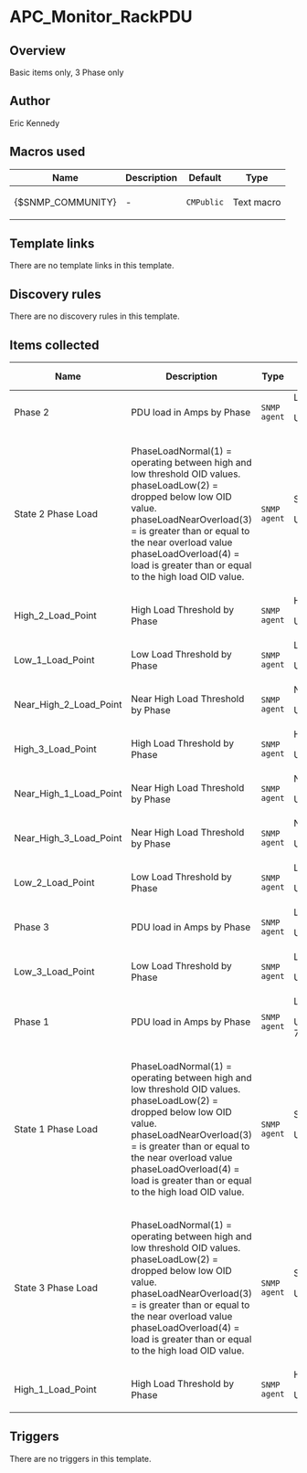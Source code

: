 # APC_Monitor_RackPDU

## Overview

Basic items only, 3 Phase only



## Author

Eric Kennedy

## Macros used

|Name|Description|Default|Type|
|----|-----------|-------|----|
|{$SNMP_COMMUNITY}|<p>-</p>|`CMPublic`|Text macro|
## Template links

There are no template links in this template.

## Discovery rules

There are no discovery rules in this template.

## Items collected

|Name|Description|Type|Key and additional info|
|----|-----------|----|----|
|Phase 2|<p>PDU load in Amps by Phase</p>|`SNMP agent`|Load2Amps.rPDU<p>Update: 60</p>|
|State 2 Phase Load|<p>PhaseLoadNormal(1) = operating between high and low threshold OID values. phaseLoadLow(2) = dropped below low OID value. phaseLoadNearOverload(3) = is greater than or equal to the near overload value phaseLoadOverload(4) = load is greater than or equal to the high load OID value.</p>|`SNMP agent`|State2Load.rPDU<p>Update: 1800</p>|
|High_2_Load_Point|<p>High Load Threshold by Phase</p>|`SNMP agent`|High2Load.rPDU<p>Update: 3600</p>|
|Low_1_Load_Point|<p>Low Load Threshold by Phase</p>|`SNMP agent`|Low1Load.rPDU<p>Update: 3600</p>|
|Near_High_2_Load_Point|<p>Near High Load Threshold by Phase</p>|`SNMP agent`|NHigh2Load.rPDU<p>Update: 3600</p>|
|High_3_Load_Point|<p>High Load Threshold by Phase</p>|`SNMP agent`|High3Load.rPDU<p>Update: 3600</p>|
|Near_High_1_Load_Point|<p>Near High Load Threshold by Phase</p>|`SNMP agent`|NHigh1Load.rPDU<p>Update: 3600</p>|
|Near_High_3_Load_Point|<p>Near High Load Threshold by Phase</p>|`SNMP agent`|NHigh3Load.rPDU<p>Update: 3600</p>|
|Low_2_Load_Point|<p>Low Load Threshold by Phase</p>|`SNMP agent`|Low2Load.rPDU<p>Update: 3600</p>|
|Phase 3|<p>PDU load in Amps by Phase</p>|`SNMP agent`|Load3Amps.rPDU<p>Update: 60</p>|
|Low_3_Load_Point|<p>Low Load Threshold by Phase</p>|`SNMP agent`|Low3Load.rPDU<p>Update: 3600</p>|
|Phase 1|<p>PDU load in Amps by Phase</p>|`SNMP agent`|Load1Amps.rPDU<p>Update: 60;50/1-7,00:00-24:00</p>|
|State 1 Phase Load|<p>PhaseLoadNormal(1) = operating between high and low threshold OID values. phaseLoadLow(2) = dropped below low OID value. phaseLoadNearOverload(3) = is greater than or equal to the near overload value phaseLoadOverload(4) = load is greater than or equal to the high load OID value.</p>|`SNMP agent`|State1Load.rPDU<p>Update: 1800</p>|
|State 3 Phase Load|<p>PhaseLoadNormal(1) = operating between high and low threshold OID values. phaseLoadLow(2) = dropped below low OID value. phaseLoadNearOverload(3) = is greater than or equal to the near overload value phaseLoadOverload(4) = load is greater than or equal to the high load OID value.</p>|`SNMP agent`|State3Load.rPDU<p>Update: 1800</p>|
|High_1_Load_Point|<p>High Load Threshold by Phase</p>|`SNMP agent`|High1Load.rPDU<p>Update: 3600</p>|
## Triggers

There are no triggers in this template.


